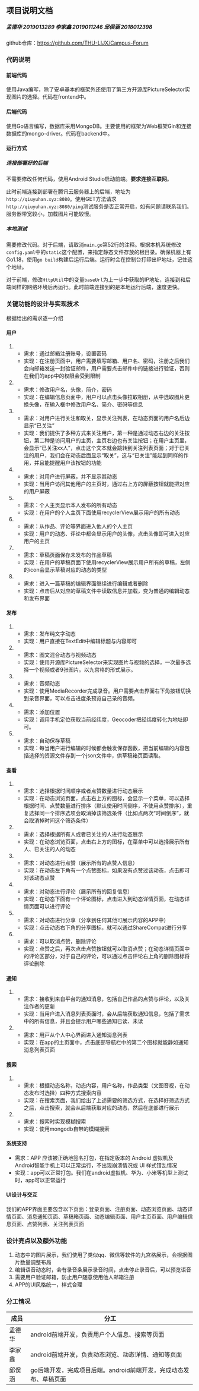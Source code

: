 ## 项目说明文档

##### 孟德华 2019013289	李家鑫 2019011246	邱俣涵 2018012398

github仓库：https://github.com/THU-LIJX/Campus-Forum

### 代码说明
#### 前端代码
使用Java编写，除了安卓基本的框架外还使用了第三方开源库PictureSelector实现图片的选择。代码在frontend中。

#### 后端代码
使用Go语言编写，数据库采用MongoDB。主要使用的框架为Web框架Gin和连接数据库的mongo-driver。代码在backend中。

#### 运行方式
##### 连接部署好的后端
不需要修改任何代码，使用Android Studio启动前端。**要求连接互联网**。

此时前端连接到部署在腾讯云服务器上的后端，地址为`http://qiuyuhan.xyz:8080`。使用GET方法请求`http://qiuyuhan.xyz:8080/ping`测试服务是否正常开启，如有问题请联系我们。服务器带宽较小，加载图片可能较慢。

##### 本地测试
需要修改代码。对于后端，请取消`main.go`第52行的注释。根据本机系统修改`config.yaml`中的`static`这个配置，来指定静态文件存放的根目录。确保机器上有Go1.18，使用`go build`构建后运行后端。运行时会在控制台打印出IP地址，记住这个地址。

对于前端，修改`HttpUtil`中的变量`baseUrl`为上一步中获取的IP地址，连接到和后端同样的网络环境后再运行。此时前端连接到的是本地运行后端，速度更快。

###  关键功能的设计与实现技术

根据给出的需求逐一介绍

#### 用户

1. + 需求：通过邮箱注册账号，设置密码
   + 实现：在注册页面中，用户需要填写邮箱、用户名、密码，注册之后我们会向邮箱发送一封验证邮件，用户需要点击邮件中的链接进行验证，否则在我们的app中的权限会受到限制
2. + 需求：修改用户名，头像，简介，密码
   + 实现：在编辑信息页面中，用户可以点击头像拉取相册，从中选取图片更换头像，在输入框中修改用户名、简介、密码等信息
3. + 需求：对用户进行关注和取关，显示关注列表，在动态页面的用户名后边显示“已关注”
   + 实现：我们提供了多种方式来关注用户，第一种是通过动态右边的关注按钮，第二种是访问用户的主页，主页右边也有关注按钮；在用户主页里，会显示“已关注xx人”，点击这个文本就会跳转到关注列表页面；对于已关注的用户，我们会在动态后面显示“取关”，这与“已关注”能起到同样的作用，并且能提醒用户该按钮的功能
4. + 需求：对用户进行屏蔽，并不显示其动态
   + 实现：当用户访问其他用户的主页时，通过右上方的屏蔽按钮就能把对应的用户屏蔽
5. + 需求：个人主页显示本人发布的所有动态
   + 实现：在用户的个人主页下面使用recyclerView展示用户的所有动态
6. + 需求：从作品、评论等界面进入他人的个人主页
   + 实现：用户的动态、评论中都会显示用户的头像，点击头像即可进入对应用户的主页
7. + 需求：草稿页面保存未发布的作品草稿
   + 实现：在用户的草稿页面下使用recyclerView展示用户所有的草稿，左侧的icon会显示草稿对应的动态的类型
8. + 需求：进入一篇草稿的编辑界面继续进行编辑或者删除
   + 实现：点击后从对应的草稿文件中读取信息并加载，变为普通的编辑动态和发布界面

#### 发布
1. + 需求：发布纯文字动态
   + 实现：用户直接在TextEdit中编辑标题与内容即可
2. + 需求：图文混合动态与视频动态
   + 实现：使用开源库PictureSelector来实现图片与视频的选择，一次最多选择一个视频或者9张图片。以九宫格的形式展示。
3. + 需求：音频动态
   + 实现：使用MediaRecorder完成录音。用户需要点击界面右下角按钮切换到录音界面，可以点击进度条预览自己录的音频。
4. + 需求：添加位置
   + 实现：调用手机定位获取当前经纬度，Geocoder把经纬度转化为地址即可。
5. + 需求：自动保存草稿
   + 实现：每当用户进行编辑的时候都会触发保存函数，把当前编辑的内容包括选择的资源文件存到一个json文件中，供草稿箱页面读取。


#### 查看

1. + 需求：选择根据时间顺序或者点赞数量进行动态展示
   + 实现：在动态浏览页面，点击右上方的图标，会显示一个菜单，可以选择根据时间、点赞数量进行排序（默认使用时间倒序，不使用点赞排序），重复选择同一个排序选项会取消掉该筛选条件（比如点两次“时间倒序”，就会取消掉时间这个筛选条件）
2. + 需求：选择根据所有人或者已关注的人进行动态展示
   + 实现：在动态浏览页面，点击右上方的图标，在菜单中可以选择展示所有人、已关注的人的动态
3. + 需求：对动态进行点赞（展示所有的点赞人信息）
   + 实现：在动态左下角有一个点赞图标，如果没有点赞过该动态，点击即可对该动态点赞
4. + 需求：对动态进行评论（展示所有的回复信息）
   + 实现：在动态下面有一个评论图标，点击进入到动态详情页面，在动态详情页面可以进行评论
5. + 需求：对动态进行分享（分享到任何其他可展示内容的APP中）
   + 实现：点击动态右下角的分享图标，就可以通过ShareCompat进行分享
6. + 需求：可以取消点赞，删除评论
   + 实现：点赞之后，再次点击点赞按钮就可以取消点赞；在动态详情页面中的评论区部分，对于自己的评论，可以通过点击评论右上角的删除图标将评论删除

#### 通知

1. + 需求：接收到来⾃平台的通知消息，包括⾃⼰作品的点赞与评论，以及关注作者的更新 
   + 实现：当用户进入消息列表页面时，会从后端获取通知信息，包括了需求中的所有信息，并且会提示用户哪些通知已读、未读
2. + 需求：⽤⼾从个⼈中⼼界⾯进⼊通知消息列表
   + 实现：在app的主页面中，点击底部导航栏中的第二个图标就能静如通知消息列表页面

#### 搜索
1. + 需求：根据动态名称，动态内容，用户名称，作品类型（文图音视，在动态发布时选择）四种方式搜索内容
   + 实现：在搜索页面，我们给出了上述需要的筛选方式，在选择好筛选方式之后，点击搜索，就会从后端获取对应的动态，然后在底部进行展示
2. + 需求：搜索时实现模糊搜索
   + 实现：使用mongodb自带的模糊搜索

#### 系统支持
+ 需求：APP 应该被正确地签名打包，在指定版本的 Android 虚拟机及 Android智能手机上可以正常运行，不出现崩溃情况或 UI 样式错乱情况
+ 实现：app可以正常打包。我们在android虚拟机、华为、小米等机型上测试时，app可以正常运行

#### UI设计与交互

我们的APP界面主要包含以下页面：登录页面、注册页面、动态浏览页面、动态详情页面、消息通知页面、草稿箱页面、动态编辑页面、用户主页页面、用户编辑信息页面、点赞列表、关注列表页面

### 设计亮点以及额外功能

1. 动态中的图片展示，我们使用了类似qq、微信等软件的九宫格展示，会根据图片数量调整布局
2. 编辑语音动态时，会有录音条展示录音时间，点击停止录音后，可以预览语音
3. 需要用户验证邮箱，防止用户随意使用他人邮箱注册
4. APP的UI风格统一，样式合理

### 分工情况

| 成员   | 分工                                                         |
| ------ | ------------------------------------------------------------ |
| 孟德华 | android前端开发，负责用户个人信息、搜索等页面                |
| 李家鑫 | android前端开发，负责动态浏览、动态详情、通知等页面          |
| 邱俣涵 | go后端开发，完成项目后端。android前端开发，完成动态发布、草稿页面 |

